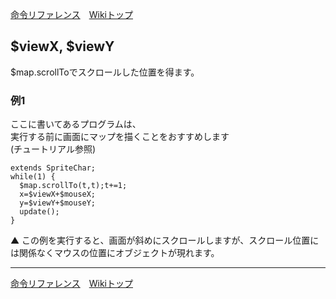 
[命令リファレンス](./reference)&emsp;[Wikiトップ](./)

<title>命令リファレンス - $viewX, $viewY</title>

## $viewX, $viewY

$map.scrollToでスクロールした位置を得ます。

### 例1

ここに書いてあるプログラムは、  
実行する前に画面にマップを描くことをおすすめします  
(チュートリアル参照)  
```
extends SpriteChar;
while(1) {
  $map.scrollTo(t,t);t+=1;
  x=$viewX+$mouseX;
  y=$viewY+$mouseY;
  update();
}
```

▲ この例を実行すると、画面が斜めにスクロールしますが、スクロール位置には関係なくマウスの位置にオブジェクトが現れます。

***

[命令リファレンス](./reference)&emsp;[Wikiトップ](./)

